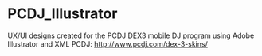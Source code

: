 # PCDJ_Illustrator
UX/UI designs created for the PCDJ DEX3 mobile DJ program using Adobe Illustrator and XML
PCDJ: http://www.pcdj.com/dex-3-skins/
